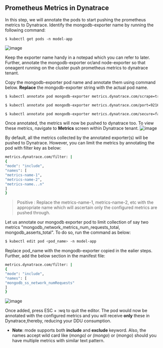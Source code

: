 ## Prometheus Metrics in Dynatrace
In this step, we will annotate the pods to start pushing the prometheus metrics to Dynatrace.
Identify the mongodb-exporter name by running the following command:
```
$ kubectl get pods -n model-app
```
![image](./images/identify_mongo_exporter.png)

Keep the exporter name handy in a notepad which you can refer to later. Further, annotate the mongodb-exporter or/and node-exporter so that oneagent running on the cluster push prometheus metrics to dynatrace tenant.

Copy the mongodb-exporter pod name and annotate them using command below. **Replace** the mongodb-exporter string with the actual pod name.
```bash
$ kubectl annotate pod mongodb-exporter metrics.dynatrace.com/scrape=true --namespace=model-app

$ kubectl annotate pod mongodb-exporter metrics.dynatrace.com/port=9216 --namespace=model-app

$ kubectl annotate pod mongodb-exporter metrics.dynatrace.com/secure=false --namespace=model-app
```

Once annotated, the metrics will now be pushed to dynatrace too. To view these metrics, navigate to **Metrics** screen within Dynatrace tenant.
![image](./images/metrics_screen.png)

By default, all the metrics collected by the annotated exporter(s) will be pushed to Dynatrace. However, you can limit the metrics by annotating the pod with filter key as below:
```bash
metrics.dynatrace.com/filter: |
{
"mode": "include",
"names": [
"metrics-name-1",
"metrics-name-2",
"metrics-name...n"
]
}
```

> Positive
: Replace the metrics-name-1, metrics-name-2, etc with the appropriate name which will ascertain only the configured metrics are pushed through.

Let us annotate our mongodb exporter pod to limit collection of say two metrics "mongodb_network_metrics_num_requests_total, mongodb_asserts_total". To do so, run the command as below:
```bash
$ kubectl edit pod <pod_name> -n model-app
```

Replace pod_name with the mongodb-exporter copied in the ealier steps. Further, add the below section in the manifest file:
```bash
metrics.dynatrace.com/filter: |
{
"mode": "include",
"names": [
"mongodb_ss_network_numRequests"
]
}
```

![image](./images/filter-metrics.png)

Once added, press ESC + :wq to quit the editor. The pod would now be annotated with the configured metrics and you will receive **only** these in Dynatrace,thereby, reducing your DDU consumption.

* **Note**: mode supports both **include** and **exclude** keyword. Also, the names accept wild card like (*mongo) or (mongo*) or (*mongo*) should you have multiple metrics with similar text pattern.

<!-- ------------------------ -->

